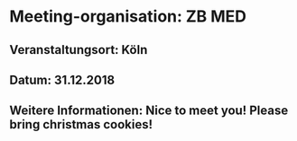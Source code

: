 # Meeting-organisation: ZB MED
## Veranstaltungsort: Köln
## Datum: 31.12.2018
## Weitere Informationen: Nice to meet you! Please bring christmas cookies!
